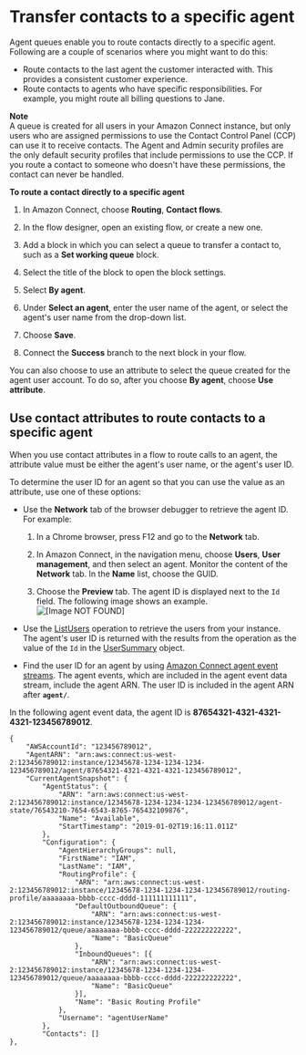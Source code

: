 # Transfer contacts to a specific agent<a name="transfer-to-agent"></a>

Agent queues enable you to route contacts directly to a specific agent\. Following are a couple of scenarios where you might want to do this: 
+ Route contacts to the last agent the customer interacted with\. This provides a consistent customer experience\.
+ Route contacts to agents who have specific responsibilities\. For example, you might route all billing questions to Jane\.

**Note**  
A queue is created for all users in your Amazon Connect instance, but only users who are assigned permissions to use the Contact Control Panel \(CCP\) can use it to receive contacts\. The Agent and Admin security profiles are the only default security profiles that include permissions to use the CCP\. If you route a contact to someone who doesn't have these permissions, the contact can never be handled\.

**To route a contact directly to a specific agent**

1. In Amazon Connect, choose **Routing**, **Contact flows**\.

1. In the flow designer, open an existing flow, or create a new one\.

1. Add a block in which you can select a queue to transfer a contact to, such as a **Set working queue** block\.

1. Select the title of the block to open the block settings\.

1. Select **By agent**\.

1. Under **Select an agent**, enter the user name of the agent, or select the agent's user name from the drop\-down list\.

1. Choose **Save**\.

1. Connect the **Success** branch to the next block in your flow\.

You can also choose to use an attribute to select the queue created for the agent user account\. To do so, after you choose **By agent**, choose **Use attribute**\.

## Use contact attributes to route contacts to a specific agent<a name="use-attribs-agent-queue"></a>

When you use contact attributes in a flow to route calls to an agent, the attribute value must be either the agent's user name, or the agent's user ID\.

To determine the user ID for an agent so that you can use the value as an attribute, use one of these options: 
+ Use the **Network** tab of the browser debugger to retrieve the agent ID\. For example:

  1. In a Chrome browser, press F12 and go to the **Network** tab\. 

  1. In Amazon Connect, in the navigation menu, choose **Users**, **User management**, and then select an agent\. Monitor the content of the **Network** tab\. In the **Name** list, choose the GUID\. 

  1. Choose the **Preview** tab\. The agent ID is displayed next to the `Id` field\. The following image shows an example\.  
![\[Image NOT FOUND\]](http://docs.aws.amazon.com/connect/latest/adminguide/images/find-agent-id.png)
+ Use the [ListUsers](https://docs.aws.amazon.com/connect/latest/APIReference/API_ListUsers.html) operation to retrieve the users from your instance\. The agent's user ID is returned with the results from the operation as the value of the `Id` in the [UserSummary](https://docs.aws.amazon.com/connect/latest/APIReference/API_UserSummary.html) object\.
+ Find the user ID for an agent by using [Amazon Connect agent event streams](agent-event-streams.md)\. The agent events, which are included in the agent event data stream, include the agent ARN\. The user ID is included in the agent ARN after **`agent/`**\. 

In the following agent event data, the agent ID is **87654321\-4321\-4321\-4321\-123456789012**\.

```
{
    "AWSAccountId": "123456789012",
    "AgentARN": "arn:aws:connect:us-west-2:123456789012:instance/12345678-1234-1234-1234-123456789012/agent/87654321-4321-4321-4321-123456789012",
    "CurrentAgentSnapshot": {
        "AgentStatus": {
            "ARN": "arn:aws:connect:us-west-2:123456789012:instance/12345678-1234-1234-1234-123456789012/agent-state/76543210-7654-6543-8765-765432109876",
            "Name": "Available",
            "StartTimestamp": "2019-01-02T19:16:11.011Z"
        },
        "Configuration": {
            "AgentHierarchyGroups": null,
            "FirstName": "IAM",
            "LastName": "IAM",
            "RoutingProfile": {
                "ARN": "arn:aws:connect:us-west-2:123456789012:instance/12345678-1234-1234-1234-123456789012/routing-profile/aaaaaaaa-bbbb-cccc-dddd-111111111111",
                "DefaultOutboundQueue": {
                    "ARN": "arn:aws:connect:us-west-2:123456789012:instance/12345678-1234-1234-1234-123456789012/queue/aaaaaaaa-bbbb-cccc-dddd-222222222222",
                    "Name": "BasicQueue"
                },
                "InboundQueues": [{
                    "ARN": "arn:aws:connect:us-west-2:123456789012:instance/12345678-1234-1234-1234-123456789012/queue/aaaaaaaa-bbbb-cccc-dddd-222222222222",
                    "Name": "BasicQueue"
                }],
                "Name": "Basic Routing Profile"
            },
            "Username": "agentUserName"
        },
        "Contacts": []
},
```